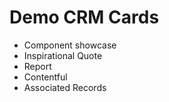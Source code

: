 # Demo CRM Cards

- Component showcase
- Inspirational Quote
- Report
- Contentful
- Associated Records
